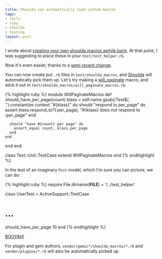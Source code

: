 ```yaml
--- 
title: Shoulda can automatically load custom macros
tags: 
- rails
- ruby
- shoulda
- testing
layout: post
---
```

I wrote about [creating your own shoulda macros awhile back](/posts/shoulda-macros-allows-you-to-embrace-your-inner-slacker). At that point, I was suggesting to place these in your `test/test_helper.rb`.

Now it's even easier, thanks to a [semi recent change](http://thoughtbot.lighthouseapp.com/projects/5807/tickets/62).

You can now create put `.rb` files in `test/shoulda_macros`, and [Shoulda](http://www.thoughtbot.com/projects/shoulda) will automatically pick them up. Let's try making a [will\_paginate](http://github.com/mislav/will_paginate/) macro, and stick it out in `test/shoulda_macros/will_paginate_macros.rb`:

{% highlight ruby %}
module WillPaginateMacros
  def should_have_per_page(count)
    klass = self.name.gsub(/Test$/, '').constantize
    context "#{klass}" do
      should "respond to per_page" do
        assert klass.respond_to?(:per_page), "#{klass} does not respond to :per_page"
      end
      
      should "have #{count} per page" do
        assert_equal count, klass.per_page
      end
    end
  end
end

class Test::Unit::TestCase
  extend WillPaginateMacros
end
{% endhighlight %}

In the test of an imaginary `Post` model, which I'm sure you can picture, we can do:

{% highlight ruby %}
require File.dirname(__FILE__) + '/../test_helper'

class UserTest < ActiveSupport::TestCase
  # ...
  should_have_per_page 10
end
{% endhighlight %}

[BOOYAH!](http://www.poetv.com/video.php?vid=25029)

For plugin and gem authors, `vendor/gems/*/shoulda_macros/*.rb` and `vendor/plugins/*.rb` will also be automatically picked up.
